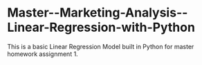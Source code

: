# Master--Marketing-Analysis--Linear-Regression-with-Python
This is a basic Linear Regression Model built in Python for master homework assignment 1.
